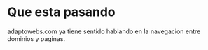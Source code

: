 <h1>Que esta pasando</h1>

<p>
adaptowebs.com ya tiene sentido
hablando en la navegacion entre 
dominios y paginas.
</p>